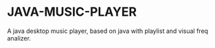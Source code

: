 # JAVA-MUSIC-PLAYER
A java desktop music player, based on java with playlist and visual freq analizer.
